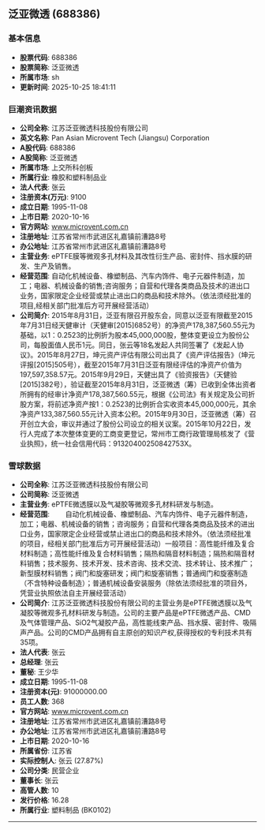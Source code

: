 ## 泛亚微透 (688386)

### 基本信息

- **股票代码**: 688386
- **股票简称**: 泛亚微透
- **所属市场**: sh
- **更新时间**: 2025-10-25 18:41:11

### 巨潮资讯数据

- **公司全称**: 江苏泛亚微透科技股份有限公司
- **英文名称**: Pan Asian Microvent Tech (Jiangsu) Corporation
- **A股代码**: 688386
- **A股简称**: 泛亚微透
- **所属市场**: 上交所科创板
- **所属行业**: 橡胶和塑料制品业
- **法人代表**: 张云
- **注册资本(万元)**: 9100
- **成立日期**: 1995-11-08
- **上市日期**: 2020-10-16
- **官方网站**: www.microvent.com.cn
- **注册地址**: 江苏省常州市武进区礼嘉镇前漕路8号
- **办公地址**: 江苏省常州市武进区礼嘉镇前漕路8号
- **主营业务**: ePTFE膜等微观多孔材料及其改性衍生产品、密封件、挡水膜的研发、生产及销售。
- **经营范围**: 自动化机械设备、橡塑制品、汽车内饰件、电子元器件制造，加工；电器、机械设备的销售;咨询服务；自营和代理各类商品及技术的进出口业务，国家限定企业经营或禁止进出口的商品和技术除外。（依法须经批准的项目,经相关部门批准后方可开展经营活动）
- **公司简介**: 2015年8月31日，泛亚有限召开股东会，同意以泛亚有限截至2015年7月31日经天健审计（天健审[2015]6852号）的净资产178,387,560.55元为基础，以1：0.2523的比例折为股本45,000,000股，整体变更设立为股份公司，每股面值人民币1元。同日，张云等18名发起人共同签署了《发起人协议》。2015年8月27日，坤元资产评估有限公司出具了《资产评估报告》（坤元评报[2015]505号），截至2015年7月31日泛亚有限经评估的净资产价值为197,597,358.57元。2015年9月29日，天健出具了《验资报告》（天健验[2015]382号），验证截至2015年8月31日，泛亚微透（筹）已收到全体出资者所拥有的经审计净资产178,387,560.55元，根据《公司法》有关规定及公司折股方案，将前述净资产按1：0.2523的比例折合实收资本45,000,000元，其余净资产133,387,560.55元计入资本公积。2015年9月30日，泛亚微透（筹）召开创立大会，审议并通过了股份公司设立的相关议案。2015年10月22日，发行人完成了本次整体变更的工商变更登记，常州市工商行政管理局核发了《营业执照》，统一社会信用代码：91320400250842753X。

### 雪球数据

- **公司全称**: 江苏泛亚微透科技股份有限公司
- **公司简称**: 泛亚微透
- **主营业务**: ePTFE微透膜以及气凝胶等微观多孔材料研发与制造。
- **经营范围**: 　　自动化机械设备、橡塑制品、汽车内饰件、电子元器件制造，加工；电器、机械设备的销售；咨询服务；自营和代理各类商品及技术的进出口业务，国家限定企业经营或禁止进出口的商品和技术除外。（依法须经批准的项目，经相关部门批准后方可开展经营活动）一般项目：高性能纤维及复合材料制造；高性能纤维及复合材料销售；隔热和隔音材料制造；隔热和隔音材料销售；技术服务、技术开发、技术咨询、技术交流、技术转让、技术推广；新型膜材料销售；阀门和旋塞研发；阀门和旋塞销售；普通阀门和旋塞制造（不含特种设备制造）；普通机械设备安装服务（除依法须经批准的项目外，凭营业执照依法自主开展经营活动）
- **公司简介**: 江苏泛亚微透科技股份有限公司的主营业务是ePTFE微透膜以及气凝胶等微观多孔材料研发与制造。公司的主要产品是ePTFE微透产品、CMD及气体管理产品、SiO2气凝胶产品，高性能线束产品、挡水膜、密封件、吸隔声产品。公司的CMD产品拥有自主原创的知识产权,获得授权的专利技术共有35项。
- **法人代表**: 张云
- **总经理**: 张云
- **董秘**: 王少华
- **成立日期**: 1995-11-08
- **注册资本(元)**: 91000000.00
- **员工人数**: 368
- **官方网站**: www.microvent.com.cn
- **注册地址**: 江苏省常州市武进区礼嘉镇前漕路8号
- **办公地址**: 江苏省常州市武进区礼嘉镇前漕路8号
- **上市日期**: 2020-10-16
- **所属省份**: 江苏省
- **实际控制人**: 张云 (27.87%)
- **公司分类**: 民营企业
- **董事长**: 张云
- **高管人数**: 10
- **发行价格**: 16.28
- **所属行业**: 塑料制品 (BK0102)

---